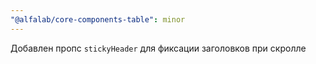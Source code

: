 ```yaml
---
"@alfalab/core-components-table": minor
---
```


Добавлен пропс `stickyHeader` для фиксации заголовков при скролле
